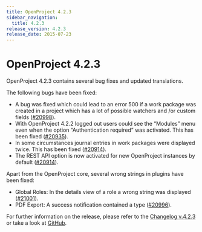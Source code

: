 ```yaml
---
title: OpenProject 4.2.3
sidebar_navigation:
  title: 4.2.3
release_version: 4.2.3
release_date: 2015-07-23
---
```



# OpenProject 4.2.3

OpenProject 4.2.3 contains several bug fixes and updated translations.

The following bugs have been fixed:

  - A bug was fixed which could lead to an error 500 if a work package
    was created in a project which has a lot of possible watchers and
    /or custom fields
    ([#20998](https://community.openproject.org/work_packages/20998)).
  - With OpenProject 4.2.2 logged out users could see the “Modules” menu
    even when the option “Authentication required” was activated. This
    has been fixed
    ([#20935](https://community.openproject.org/work_packages/20935)).
  - In some circumstances journal entries in work packages were
    displayed twice. This has been fixed
    ([#20914](https://community.openproject.org/work_packages/20914)).
  - The REST API option is now activated for new OpenProject instances
    by default
    ([#20914](https://community.openproject.org/work_packages/20914)).

Apart from the OpenProject core, several wrong strings in plugins have
been fixed:

  - Global Roles: In the details view of a role a wrong string was
    displayed
    ([#21001](https://community.openproject.org/work_packages/21001)).
  - PDF Export: A success notification contained a type
    ([#20996](https://community.openproject.org/work_packages/20996)).

For further information on the release, please refer to the 
[Changelog v.4.2.3](https://community.openproject.org/versions/748) 
or take a look at 
[GitHub](https://github.com/opf/openproject/tree/v4.2.3).
